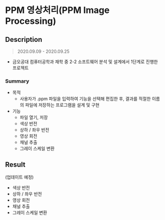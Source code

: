 # PPM 영상처리(PPM Image Processing)

## Description
> 2020.09.09 - 2020.09.25
- 금오공대 컴퓨터공학과 재학 중 2-2 소프트웨어 분석 및 설계에서 1단계로 진행한 프로젝트
  
### Summary
- 목적
  - 사용자가 .ppm 파일을 입력하여 기능을 선택해 편집한 후, 결과를 적절한 이름의 파일에 저장하는 프로그램을 설계 및 구현
- 기능
  - 파일 열기, 저장
  - 색상 반전
  - 상하 / 좌우 반전
  - 영상 회전
  - 채널 추출
  - 그레이 스케일 변환

## Result
(업데이트 예정)
- 색상 반전
- 상하 / 좌우 반전
- 영상 회전
- 채널 추출
- 그레이 스케일 변환


